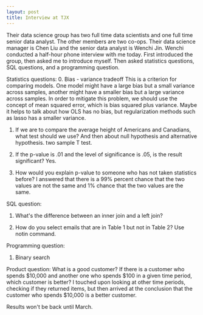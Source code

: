 ```yaml
---
layout: post
title: Interview at TJX
---
```


Their data science group has two full time data scientists and one full time senior data analyst. The other members are two co-ops. Their data science manager is Chen Liu and the senior data analyst is Wenchi Jin. Wenchi conducted a half-hour phone interview with me today. First introduced the group, then asked me to introduce myself. Then asked statistics questions, SQL questions, and a programming question.

Statistics questions:
0. Bias - variance tradeoff
  This is a criterion for comparing models. One model might have a large bias but a small variance across samples, another might have a smaller bias but a large variance across samples. In order to mitigate this problem, we should use the concept of mean squared error, which is bias squared plus variance. Maybe it helps to talk about how OLS has no bias, but regularization methods such as lasso has a smaller variance.

1. If we are to compare the average height of Americans and Canadians, what test should we use? And then about null hypothesis and alternative hypothesis.
two sample T test.

2. If the p-value is .01 and the level of significance is .05, is the result significant?
Yes.

3. How would you explain p-value to someone who has not taken statistics before? 
I answered that there is a 99% percent chance that the two values are not the same and 1% chance that the two values are the same.

SQL question:
1. What's the difference between an inner join and a left join?

2. How do you select emails that are in Table 1 but not in Table 2?
Use notin command.

Programming question:
1. Binary search

Product question:
What is a good customer? If there is a customer who spends $10,000 and another one who spends $100 in a given time period, which customer is better?
I touched upon looking at other time periods, checking if they returned items, but then arrived at the conclusion that the customer who spends $10,000 is a better customer.

Results won't be back until March.
